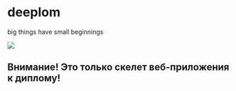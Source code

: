 # deeplom
<p>big things have small beginnings</p>
<img src=http://www.moviequotesandmore.com/wp-content/uploads/2015/06/prometheus-7.jpg></img>
<h2>Внимание! Это только скелет веб-приложения к диплому!</h2>
